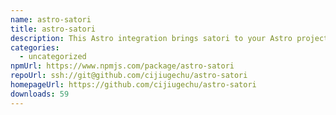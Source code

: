 ```yaml
---
name: astro-satori
title: astro-satori
description: This Astro integration brings satori to your Astro project.
categories:
  - uncategorized
npmUrl: https://www.npmjs.com/package/astro-satori
repoUrl: ssh://git@github.com/cijiugechu/astro-satori
homepageUrl: https://github.com/cijiugechu/astro-satori
downloads: 59
---
```

